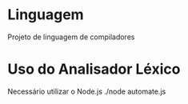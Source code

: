 # Linguagem
Projeto de linguagem de compiladores



# Uso do Analisador Léxico

Necessário utilizar o Node.js
./node automate.js <nome-arquivo>